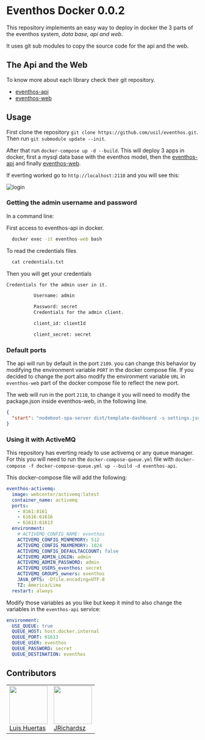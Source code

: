 # Eventhos Docker 0.0.2

This repository implements an easy way to deploy in docker the 3 parts of the eventhos system, _data base, api and web_.

It uses git sub modules to copy the source code for the api and the web.

## The Api and the Web

To know more about each library check their git repository.

- [eventhos-api](https://github.com/usil/eventhos-api)
- [eventhos-web](https://github.com/usil/eventhos-web)

## Usage

First clone the repository `git clone https://github.com/usil/eventhos.git`. Then run `git submodule update --init`.

After that run `docker-compose up -d --build`. This will deploy 3 apps in docker, first a mysql data base with the eventhos model, then the [eventhos-api](https://github.com/usil/eventhos-api) and finally [eventhos-web](https://github.com/usil/eventhos-web).

If everting worked go to `http://localhost:2110` and you will see this:

![login](https://i.ibb.co/51kZBTy/eventhos-login.jpg)

### Getting the admin username and password

In a command line:

First access to eventhos-api in docker.

```cmd
  docker exec -it eventhos-web bash
```

To read the credentials files

```cmd
  cat credentials.txt
```

Then you will get your credentials

```txt
Credentials for the admin user in it.

          Username: admin

          Password: secret
          Credentials for the admin client.

          client_id: clientId

          client_secret: secret
```

### Default ports

The api will run by default in the port `2109`. you can change this behavior by modifying the environment variable `PORT` in the docker compose file. If you decided to change the port also modify the environment variable `URL` in `eventhos-web` part of the docker compose file to reflect the new port.

The web will run in the port `2110`, to change it you will need to modify the package.json inside eventhos-web, in the following line.

```json
{
  "start": "nodeboot-spa-server dist/template-dashboard -s settings.json -p 2110 --allow-routes"
}
```

### Using it with ActiveMQ

This repository has everting ready to use activemq or any queue manager. For this you will need to run the `docker-compose-queue.yml` file with `docker-compose -f docker-compose-queue.yml up --build -d eventhos-api`.

This docker-compose file will add the following:

```yml
eventhos-activemq:
  image: webcenter/activemq:latest
  container_name: activemq
  ports:
    - 8161:8161
    - 61616:61616
    - 61613:61613
  environment:
    # ACTIVEMQ_CONFIG_NAME: eventhos
    ACTIVEMQ_CONFIG_MINMEMORY: 512
    ACTIVEMQ_CONFIG_MAXMEMORY: 1024
    ACTIVEMQ_CONFIG_DEFAULTACCOUNT: false
    ACTIVEMQ_ADMIN_LOGIN: admin
    ACTIVEMQ_ADMIN_PASSWORD: admin
    ACTIVEMQ_USERS_eventhos: secret
    ACTIVEMQ_GROUPS_owners: eventhos
    JAVA_OPTS: -Dfile.encoding=UTF-8
    TZ: America/Lima
  restart: always
```

Modify those variables as you like but keep it mind to also change the variables in the `eventhos-api` service:

```yml
environment:
  USE_QUEUE: true
  QUEUE_HOST: host.docker.internal
  QUEUE_PORT: 61613
  QUEUE_USER: eventhos
  QUEUE_PASSWORD: secret
  QUEUE_DESTINATION: eventhos
```

## Contributors

<table>
  <tbody>
    <td>
      <img src="https://i.ibb.co/88Tp6n5/Recurso-7.png" width="100px;"/>
      <br />
      <label><a href="https://github.com/TacEtarip">Luis Huertas</a></label>
      <br />
    </td>
    <td>
      <img src="https://avatars0.githubusercontent.com/u/3322836?s=460&v=4" width="100px;"/>
      <br />
      <label><a href="http://jrichardsz.github.io/">JRichardsz</a></label>
      <br />
    </td>
  </tbody>
</table>
